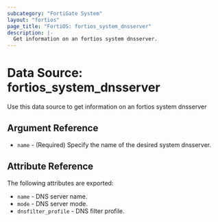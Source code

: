 ```yaml
---
subcategory: "FortiGate System"
layout: "fortios"
page_title: "FortiOS: fortios_system_dnsserver"
description: |-
  Get information on an fortios system dnsserver.
---
```


# Data Source: fortios_system_dnsserver
Use this data source to get information on an fortios system dnsserver

## Argument Reference

* `name` - (Required) Specify the name of the desired system dnsserver.

## Attribute Reference

The following attributes are exported:

* `name` - DNS server name.
* `mode` - DNS server mode.
* `dnsfilter_profile` - DNS filter profile.

